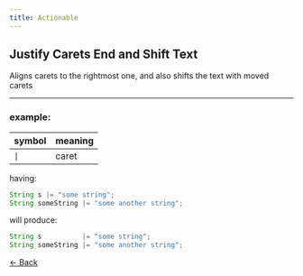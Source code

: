 ```yaml
---
title: Actionable
---
```


## Justify Carets End and Shift Text

Aligns carets to the rightmost one, and also shifts the text with moved carets

---

### example:

| symbol              | meaning |
| ------------------- | ------- |
| <code>&#124;</code> | caret   |

having:
```java
String s |= "some string";
String someString |= "some another string";
```
will produce:
```java
String s          |= "some string";
String someString |= "some another string";
```

[&larr; Back](index.md)